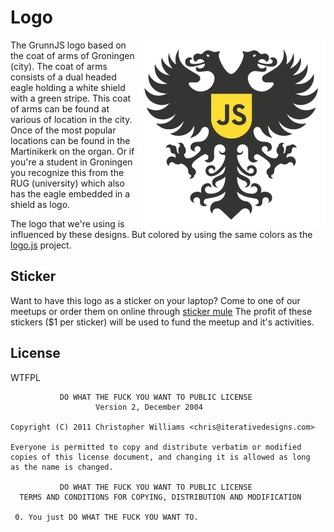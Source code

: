 # Logo

<img src="https://raw.githubusercontent.com/grunnjs/logo/master/logo.png"
align="right" />

The GrunnJS logo based on the coat of arms of Groningen (city). The coat of arms
consists of a dual headed eagle holding a white shield with a green stripe. This
coat of arms can be found at various of location in the city. Once of the most
popular locations can be found in the Martinikerk on the organ. Or if you're
a student in Groningen you recognize this from the RUG (university) which also
has the eagle embedded in a shield as logo.

The logo that we're using is influenced by these designs. But colored by using
the same colors as the [logo.js](https://github.com/voodootikigod/logo.js)
project.

## Sticker

Want to have this logo as a sticker on your laptop? Come to one of our meetups
or order them on online through 
[sticker mule](http://www.stickermule.com/marketplace/1880-javascript-family-crest)
The profit of these stickers ($1 per sticker) will be used to fund the meetup
and it's activities.

## License

WTFPL

```
           DO WHAT THE FUCK YOU WANT TO PUBLIC LICENSE
                   Version 2, December 2004

Copyright (C) 2011 Christopher Williams <chris@iterativedesigns.com>

Everyone is permitted to copy and distribute verbatim or modified
copies of this license document, and changing it is allowed as long
as the name is changed.

           DO WHAT THE FUCK YOU WANT TO PUBLIC LICENSE
  TERMS AND CONDITIONS FOR COPYING, DISTRIBUTION AND MODIFICATION

 0. You just DO WHAT THE FUCK YOU WANT TO.
```
